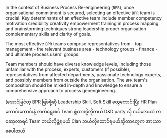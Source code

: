 In the context of Business Process Re-engineering (`BPR`), once organisational commitment is secured, selecting an effective `BPR` team is crucial. 
Key determinants of an effective team include 
	member competency
	motivation
	credibility
	creativity
	empowerment
	training in process mapping and brainstorming techniques
	strong leadership
	proper organisation
	complementary skills
	and clarity of goals.

The most effective `BPR` teams comprise representatives from 
	- top management
	- the relevant business area
	- technology groups
	- finance
	- and ultimate process users' groups. 

Team members should have diverse knowledge levels, including those unfamiliar with the process, experts, customers (if possible), representatives from affected departments, passionate technology experts, and possibly members from outside the organisation. The `BPR` team's composition should be mixed in-depth and knowledge to ensure a comprehensive approach to process geoengineering.

(အောင်မြင်တဲ့ BPR ဖြစ်ဖို့ဆို Leadership Skill, Soft Skill တွေကောင်းပြီး HR Plan ကောင်းကောင်းနဲ့ လက်ရွေးစင် Team ဖွဲ့ထားဖို့လိုတယ်
D&D party လို ငယ်လေးထဲ ကဆော့လာရင် Team ဘယ်လိုဖွဲ့ရမယ်  Clan ဘယ်လိုထောင်ရမယ်ဆိုတာတွေက အားသာစေပါတယ်
